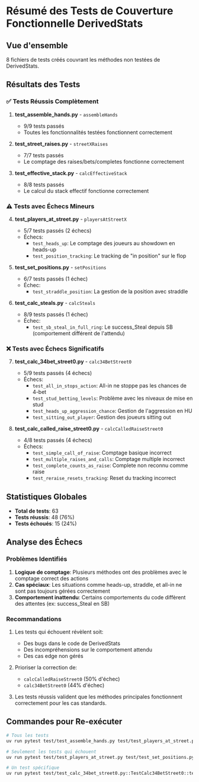 # Résumé des Tests de Couverture Fonctionnelle DerivedStats

## Vue d'ensemble

8 fichiers de tests créés couvrant les méthodes non testées de DerivedStats.

## Résultats des Tests

### ✅ Tests Réussis Complètement

1. **test_assemble_hands.py** - `assembleHands`
   - 9/9 tests passés
   - Toutes les fonctionnalités testées fonctionnent correctement

2. **test_street_raises.py** - `streetXRaises`
   - 7/7 tests passés
   - Le comptage des raises/bets/completes fonctionne correctement

3. **test_effective_stack.py** - `calcEffectiveStack`
   - 8/8 tests passés
   - Le calcul du stack effectif fonctionne correctement

### ⚠️ Tests avec Échecs Mineurs

4. **test_players_at_street.py** - `playersAtStreetX`
   - 5/7 tests passés (2 échecs)
   - Échecs:
     - `test_heads_up`: Le comptage des joueurs au showdown en heads-up
     - `test_position_tracking`: Le tracking de "in position" sur le flop

5. **test_set_positions.py** - `setPositions`
   - 6/7 tests passés (1 échec)
   - Échec:
     - `test_straddle_position`: La gestion de la position avec straddle

6. **test_calc_steals.py** - `calcSteals`
   - 8/9 tests passés (1 échec)
   - Échec:
     - `test_sb_steal_in_full_ring`: Le success_Steal depuis SB (comportement différent de l'attendu)

### ❌ Tests avec Échecs Significatifs

7. **test_calc_34bet_street0.py** - `calc34BetStreet0`
   - 5/9 tests passés (4 échecs)
   - Échecs:
     - `test_all_in_stops_action`: All-in ne stoppe pas les chances de 4-bet
     - `test_stud_betting_levels`: Problème avec les niveaux de mise en stud
     - `test_heads_up_aggression_chance`: Gestion de l'aggression en HU
     - `test_sitting_out_player`: Gestion des joueurs sitting out

8. **test_calc_called_raise_street0.py** - `calcCalledRaiseStreet0`
   - 4/8 tests passés (4 échecs)
   - Échecs:
     - `test_simple_call_of_raise`: Comptage basique incorrect
     - `test_multiple_raises_and_calls`: Comptage multiple incorrect
     - `test_complete_counts_as_raise`: Complete non reconnu comme raise
     - `test_reraise_resets_tracking`: Reset du tracking incorrect

## Statistiques Globales

- **Total de tests**: 63
- **Tests réussis**: 48 (76%)
- **Tests échoués**: 15 (24%)

## Analyse des Échecs

### Problèmes Identifiés

1. **Logique de comptage**: Plusieurs méthodes ont des problèmes avec le comptage correct des actions
2. **Cas spéciaux**: Les situations comme heads-up, straddle, et all-in ne sont pas toujours gérées correctement
3. **Comportement inattendu**: Certains comportements du code diffèrent des attentes (ex: success_Steal en SB)

### Recommandations

1. Les tests qui échouent révèlent soit:
   - Des bugs dans le code de DerivedStats
   - Des incompréhensions sur le comportement attendu
   - Des cas edge non gérés

2. Prioriser la correction de:
   - `calcCalledRaiseStreet0` (50% d'échec)
   - `calc34BetStreet0` (44% d'échec)

3. Les tests réussis valident que les méthodes principales fonctionnent correctement pour les cas standards.

## Commandes pour Re-exécuter

```bash
# Tous les tests
uv run pytest test/test_assemble_hands.py test/test_players_at_street.py test/test_street_raises.py test/test_effective_stack.py test/test_set_positions.py test/test_calc_steals.py test/test_calc_34bet_street0.py test/test_calc_called_raise_street0.py -v

# Seulement les tests qui échouent
uv run pytest test/test_players_at_street.py test/test_set_positions.py test/test_calc_steals.py test/test_calc_34bet_street0.py test/test_calc_called_raise_street0.py -v --tb=short

# Un test spécifique
uv run pytest test/test_calc_34bet_street0.py::TestCalc34BetStreet0::test_all_in_stops_action -v
```